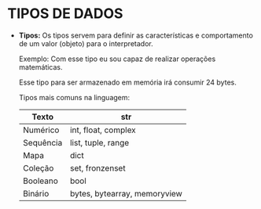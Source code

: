 # TIPOS DE DADOS

- **Tipos:** Os tipos servem para definir as características e comportamento de um valor (objeto) para o interpretador.
    
    Exemplo: Com esse tipo eu sou capaz de realizar operações matemáticas.
    
    Esse tipo para ser armazenado em memória irá consumir 24 bytes.
    
    Tipos mais comuns na linguagem:
    
    | Texto | str |
    | --- | --- |
    | Numérico | int, float, complex |
    | Sequência  | list, tuple, range |
    | Mapa | dict |
    | Coleção | set, fronzenset |
    | Booleano | bool |
    | Binário | bytes, bytearray, memoryview |